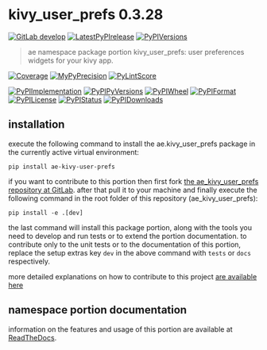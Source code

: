 <!-- THIS FILE IS EXCLUSIVELY MAINTAINED by the project ae.ae V0.3.88 -->
<!-- THIS FILE IS EXCLUSIVELY MAINTAINED by the project aedev.tpl_namespace_root V0.3.10 -->
# kivy_user_prefs 0.3.28

[![GitLab develop](https://img.shields.io/gitlab/pipeline/ae-group/ae_kivy_user_prefs/develop?logo=python)](
    https://gitlab.com/ae-group/ae_kivy_user_prefs)
[![LatestPyPIrelease](
    https://img.shields.io/gitlab/pipeline/ae-group/ae_kivy_user_prefs/release0.3.27?logo=python)](
    https://gitlab.com/ae-group/ae_kivy_user_prefs/-/tree/release0.3.27)
[![PyPIVersions](https://img.shields.io/pypi/v/ae_kivy_user_prefs)](
    https://pypi.org/project/ae-kivy-user-prefs/#history)

>ae namespace package portion kivy_user_prefs: user preferences widgets for your kivy app.

[![Coverage](https://ae-group.gitlab.io/ae_kivy_user_prefs/coverage.svg)](
    https://ae-group.gitlab.io/ae_kivy_user_prefs/coverage/index.html)
[![MyPyPrecision](https://ae-group.gitlab.io/ae_kivy_user_prefs/mypy.svg)](
    https://ae-group.gitlab.io/ae_kivy_user_prefs/lineprecision.txt)
[![PyLintScore](https://ae-group.gitlab.io/ae_kivy_user_prefs/pylint.svg)](
    https://ae-group.gitlab.io/ae_kivy_user_prefs/pylint.log)

[![PyPIImplementation](https://img.shields.io/pypi/implementation/ae_kivy_user_prefs)](
    https://gitlab.com/ae-group/ae_kivy_user_prefs/)
[![PyPIPyVersions](https://img.shields.io/pypi/pyversions/ae_kivy_user_prefs)](
    https://gitlab.com/ae-group/ae_kivy_user_prefs/)
[![PyPIWheel](https://img.shields.io/pypi/wheel/ae_kivy_user_prefs)](
    https://gitlab.com/ae-group/ae_kivy_user_prefs/)
[![PyPIFormat](https://img.shields.io/pypi/format/ae_kivy_user_prefs)](
    https://pypi.org/project/ae-kivy-user-prefs/)
[![PyPILicense](https://img.shields.io/pypi/l/ae_kivy_user_prefs)](
    https://gitlab.com/ae-group/ae_kivy_user_prefs/-/blob/develop/LICENSE.md)
[![PyPIStatus](https://img.shields.io/pypi/status/ae_kivy_user_prefs)](
    https://libraries.io/pypi/ae-kivy-user-prefs)
[![PyPIDownloads](https://img.shields.io/pypi/dm/ae_kivy_user_prefs)](
    https://pypi.org/project/ae-kivy-user-prefs/#files)


## installation


execute the following command to install the
ae.kivy_user_prefs package
in the currently active virtual environment:
 
```shell script
pip install ae-kivy-user-prefs
```

if you want to contribute to this portion then first fork
[the ae_kivy_user_prefs repository at GitLab](
https://gitlab.com/ae-group/ae_kivy_user_prefs "ae.kivy_user_prefs code repository").
after that pull it to your machine and finally execute the
following command in the root folder of this repository
(ae_kivy_user_prefs):

```shell script
pip install -e .[dev]
```

the last command will install this package portion, along with the tools you need
to develop and run tests or to extend the portion documentation. to contribute only to the unit tests or to the
documentation of this portion, replace the setup extras key `dev` in the above command with `tests` or `docs`
respectively.

more detailed explanations on how to contribute to this project
[are available here](
https://gitlab.com/ae-group/ae_kivy_user_prefs/-/blob/develop/CONTRIBUTING.rst)


## namespace portion documentation

information on the features and usage of this portion are available at
[ReadTheDocs](
https://ae.readthedocs.io/en/latest/_autosummary/ae.kivy_user_prefs.html
"ae_kivy_user_prefs documentation").

